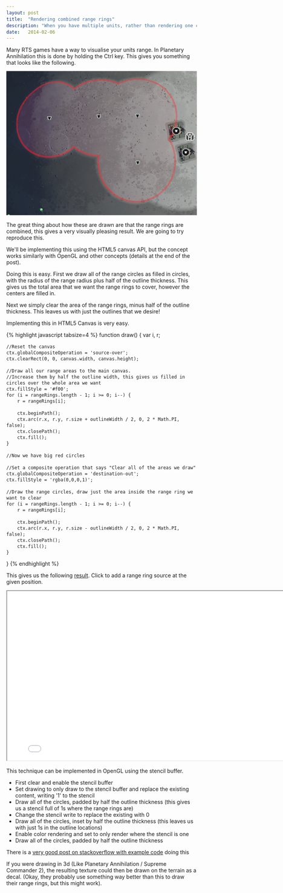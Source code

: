 ```yaml
---
layout: post
title:  "Rendering combined range rings"
description: "When you have multiple units, rather than rendering one circle for each of their weapon ranges, it looks nicer to draw the outline of all of the ranges instead"
date:   2014-02-06
---
```


Many RTS games have a way to visualise your units range. In Planetary Annihilation this is done by holding the Ctrl key. This gives you something that looks like the following.

<img class="inline" src="/images/2014-02-06/pa-range-rings.png" />

The great thing about how these are drawn are that the range rings are combined, this gives a very visually pleasing result. We are going to try reproduce this.

We'll be implementing this using the HTML5 canvas API, but the concept works similarly with OpenGL and other concepts (details at the end of the post).

Doing this is easy. First we draw all of the range circles as filled in circles, with the radius of the range radius plus half of the outline thickness. This gives us the total area that we want the range rings to cover, however the centers are filled in.

Next we simply clear the area of the range rings, minus half of the outline thickness. This leaves us with just the outlines that we desire!

Implementing this in HTML5 Canvas is very easy.

{% highlight javascript tabsize=4 %}
function draw() {
	var i, r;

	//Reset the canvas
	ctx.globalCompositeOperation = 'source-over';
	ctx.clearRect(0, 0, canvas.width, canvas.height);

	//Draw all our range areas to the main canvas.
	//Increase them by half the outline width, this gives us filled in circles over the whole area we want
	ctx.fillStyle = '#f00';
	for (i = rangeRings.length - 1; i >= 0; i--) {
		r = rangeRings[i];

		ctx.beginPath();
		ctx.arc(r.x, r.y, r.size + outlineWidth / 2, 0, 2 * Math.PI, false);
		ctx.closePath();
		ctx.fill();
	}

	//Now we have big red circles

	//Set a composite operation that says "Clear all of the areas we draw"
	ctx.globalCompositeOperation = 'destination-out';
	ctx.fillStyle = 'rgba(0,0,0,1)';

	//Draw the range circles, draw just the area inside the range ring we want to clear
	for (i = rangeRings.length - 1; i >= 0; i--) {
		r = rangeRings[i];

		ctx.beginPath();
		ctx.arc(r.x, r.y, r.size - outlineWidth / 2, 0, 2 * Math.PI, false);
		ctx.closePath();
		ctx.fill();
	}
}
{% endhighlight %}

This gives us the following [result]. Click to add a range ring source at the given position.

[result]: /examples/10-rendering-range/index.html

<iframe src="/examples/10-rendering-range/index.html" style="width:800px; height:448px; background-color: white"></iframe>


This technique can be implemented in OpenGL using the stencil buffer.

- First clear and enable the stencil buffer
- Set drawing to only draw to the stencil buffer and replace the existing content, writing '1' to the stencil
- Draw all of the circles, padded by half the outline thickness (this gives us a stencil full of 1s where the range rings are)
- Change the stencil write to replace the existing with 0
- Draw all of the circles, inset by half the outline thickness (this leaves us with just 1s in the outline locations)
- Enable color rendering and set to only render where the stencil is one
- Draw all of the circles, padded by half the outline thickness

There is a [very good post on stackoverflow with example code] doing this

[very good post on stackoverflow with example code]: http://stackoverflow.com/questions/7490093/drawing-outline-of-intersecting-circles

If you were drawing in 3d (Like Planetary Annihilation / Supreme Commander 2), the resulting texture could then be drawn on the terrain as a decal. (Okay, they probably use something way better than this to draw their range rings, but this might work).